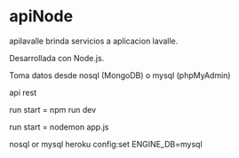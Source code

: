 # apiNode
apilavalle brinda servicios a aplicacion lavalle.

Desarrollada con Node.js.

Toma datos desde nosql (MongoDB) o mysql (phpMyAdmin)

api rest

run start =  npm run dev 

run start =   nodemon app.js

nosql or mysql
heroku config:set ENGINE_DB=mysql
